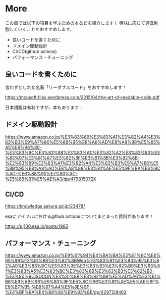 # More

この章では以下の項目を学ぶための本などを紹介します！
興味に応じて適宜勉強していくことをおすすめします。

- 良いコードを書くために
- ドメイン駆動設計
- CI/CD(github actions)
- パフォーマンス・チューニング

## 良いコードを書くために

言わずとしれた名著「リーダブルコード」をおすすめします！

https://mcusoft.files.wordpress.com/2015/04/the-art-of-readable-code.pdf

日本語版は有料ですが、本もあります！


## ドメイン駆動設計

https://www.amazon.co.jp/%E3%83%89%E3%83%A1%E3%82%A4%E3%83%B3%E9%A7%86%E5%8B%95%E8%A8%AD%E8%A8%88%E5%85%A5%E9%96%80-%E3%83%9C%E3%83%88%E3%83%A0%E3%82%A2%E3%83%83%E3%83%97%E3%81%A7%E3%82%8F%E3%81%8B%E3%82%8B-%E3%83%89%E3%83%A1%E3%82%A4%E3%83%B3%E9%A7%86%E5%8B%95%E8%A8%AD%E8%A8%88%E3%81%AE%E5%9F%BA%E6%9C%AC-%E6%88%90%E7%80%AC-%E5%85%81%E5%AE%A3/dp/479815072X

## CI/CD

https://knowledge.sakura.ad.jp/23478/

esaにアイフルにおけるgithub actionsについてまとまった資料があります！

https://pj100.esa.io/posts/1985

## パフォーマンス・チューニング

https://www.amazon.co.jp/%E9%81%94%E4%BA%BA%E3%81%8C%E6%95%99%E3%81%88%E3%82%8BWeb%E3%83%91%E3%83%95%E3%82%A9%E3%83%BC%E3%83%9E%E3%83%B3%E3%82%B9%E3%83%81%E3%83%A5%E3%83%BC%E3%83%8B%E3%83%B3%E3%82%B0-%E3%80%9CISUCON%E3%81%8B%E3%82%89%E5%AD%A6%E3%81%B6%E9%AB%98%E9%80%9F%E5%8C%96%E3%81%AE%E5%AE%9F%E8%B7%B5-%E8%97%A4%E5%8E%9F-%E4%BF%8A%E4%B8%80%E9%83%8E/dp/4297128462




